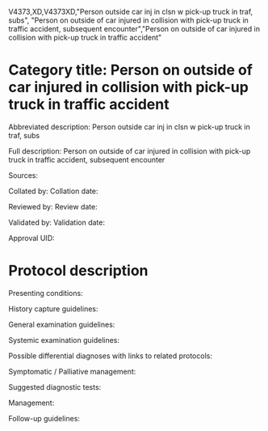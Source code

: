 V4373,XD,V4373XD,"Person outside car inj in clsn w pick-up truck in traf, subs", "Person on outside of car injured in collision with pick-up truck in traffic accident, subsequent encounter","Person on outside of car injured in collision with pick-up truck in traffic accident"
# Category title: Person on outside of car injured in collision with pick-up truck in traffic accident

Abbreviated description: Person outside car inj in clsn w pick-up truck in traf, subs

Full description: Person on outside of car injured in collision with pick-up truck in traffic accident, subsequent encounter

Sources:

Collated by:
Collation date:

Reviewed by:
Review date:

Validated by:
Validation date:

Approval UID:

# Protocol description

Presenting conditions:

History capture guidelines:

General examination guidelines:

Systemic examination guidelines:

Possible differential diagnoses with links to related protocols:

Symptomatic / Palliative management:

Suggested diagnostic tests:

Management:

Follow-up guidelines:
